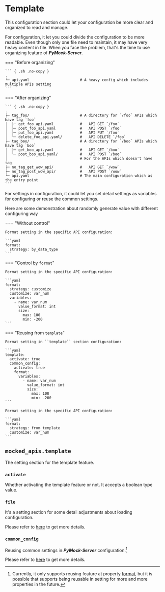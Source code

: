 # Template

This configuration section could let your configuration be more clear and organized to read and manage.

For configuration, it let you could divide the configuration to be more readable. Even though only one file need to
maintain, it may have very heavy content in file. When you face the problem, that's the time to use organizing feature
of **_PyMock-Server_**.

=== "Before organizing"

    ``` { .sh .no-copy }
    .
    └─ api.yaml                       # A heavy config which includes multiple APIs setting
    ```

=== "After organizing"
    
    ``` { .sh .no-copy }
    .
    ├─ tag_foo/                       # A directory for `/foo` APIs which have tag `foo`
    │  ├─ get_foo_api.yaml            #   API GET `/foo`
    │  ├─ post_foo_api.yaml           #   API POST `/foo`
    │  ├─ put_foo_api.yaml            #   API PUT `/foo`
    │  └─ delete_foo_api.yaml/        #   API DELETE `/foo`
    ├─ tag_boo/                       # A directory for `/boo` APIs which have tag `boo`
    │  ├─ get_boo_api.yaml            #   API GET `/boo`
    │  └─ post_boo_api.yaml/          #   API POST `/boo`
    │                                 # For the APIs which doesn't have tag
    ├─ no_tag_get_wow_api/            #   API GET `/wow`
    ├─ no_tag_post_wow_api/           #   API POST `/wow`
    └─ api.yaml                       # The main configuration which as the entry point
    ```

For settings in configuration, it could let you set detail settings as variables for configuring or reuse the common
settings.

Here are some demonstration about randomly generate value with different configuring way

=== "Without control"
        
    Format setting in the specific API configuration:

    ```yaml
    format:
      strategy: by_data_type
    ```

=== "Control by ``format``"
    
    Format setting in the specific API configuration:
    
    ```yaml
    format:
      strategy: customize
      customize: var_num
      variables:
        - name: var_num
          value_format: int
          size:
            max: 100
            min: -200
    ```

=== "Reusing from ``template``"
    
    Format setting in ``template`` section configuration:

    ```yaml
    template:
      activate: true
      common_config:
        activate: true
        format:
          variables:
            - name: var_num
              value_format: int
              size:
                max: 100
                min: -200
    ```
    
    Format setting in the specific API configuration:

    ```yaml
    format:
      strategy: from_template
      customize: var_num
    ```

## ``mocked_apis.template``

The setting section for the template feature.


### ``activate``

Whether activating the template feature or not. It accepts a boolean type value.


### ``file``

It's a setting section for some detail adjustments about loading configuration.

Please refer to [here](./file/index.md) to get more details.


### ``common_config``

Reusing common settings in **_PyMock-Server_** configuration.[^1]

  [^1]:
    Currently, it only supports reusing feature at property [format], but it
    is possible that supports being reusable in setting for more and more 
    properties in the future.

    [format]: ../apis/http/common/value_format.md

Please refer to [here](./common_config/index.md) to get more details.
